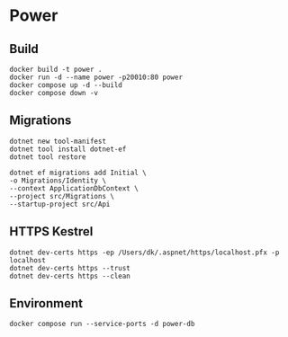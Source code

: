 # Power

## Build

```
docker build -t power .
docker run -d --name power -p20010:80 power
docker compose up -d --build
docker compose down -v
```

## Migrations

```
dotnet new tool-manifest
dotnet tool install dotnet-ef
dotnet tool restore
```

```
dotnet ef migrations add Initial \
-o Migrations/Identity \
--context ApplicationDbContext \
--project src/Migrations \
--startup-project src/Api
```

## HTTPS Kestrel

```
dotnet dev-certs https -ep /Users/dk/.aspnet/https/localhost.pfx -p localhost
dotnet dev-certs https --trust
dotnet dev-certs https --clean
```

## Environment

```
docker compose run --service-ports -d power-db
```